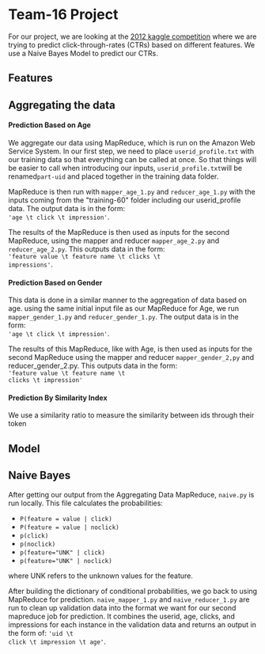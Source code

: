 Team-16 Project
=============

For our project, we are looking at the [2012 kaggle competition](https://www.kddcup2012.org/c/kddcup2012-track2) where we are trying to predict click-through-rates (CTRs) based on different features. We use a Naive Bayes Model to predict our CTRs.


Features
-------------
## Aggregating the data
#### Prediction Based on Age


We aggregate our data using MapReduce, which is run on the Amazon Web Service System. In our first step, we need to place <code>userid_profile.txt</code> with our training data so that everything can be called at once. So that things will be easier to call when introducing our inputs, <code>userid_profile.txt</code>will be renamed<code>part-uid</code> and placed together in the training data folder.

MapReduce is then run with <code>mapper_age_1.py</code> and <code>reducer_age_1.py</code> with the inputs coming from the "training-60" folder including our userid_profile data. The output data is in the form:<br>
    <code>'age \t click \t impression'</code>.

The results of the MapReduce is then used as inputs for the second MapReduce, using the mapper and reducer <code>mapper_age_2.py</code> and <code>reducer_age_2.py</code>. This outputs data in the form:<br>
    <code>'feature value \t feature name \t clicks \t impressions'</code>.


#### Prediction Based on Gender

This data is done in a similar manner to the aggregation of data based on age. using the same initial input file as our MapReduce for Age, we run <code>mapper_gender_1.py</code> and <code>reducer_gender_1.py</code>. The output data is in the form: <br>
    <code>'age \t click \t impression'</code>.

The results of this MapReduce, like with Age, is then used as inputs for the second MapReduce using the mapper and reducer <code>mapper_gender_2,py</code> and reducer_gender_2.py</code>. This outputs data in the form:<br>
    <code>'feature value \t feature name \t clicks \t impression'</code>

#### Prediction By Similarity Index

We use a similarity ratio to measure the similarity between ids through their token



Model
-------------
## Naive Bayes

After getting our output from the Aggregating Data MapReduce, <code>naive.py</code> is run locally. This file calculates the probabilities:
<ul>
    <li><code>P(feature = value | click)</code></li>
    <li><code>P(feature = value | noclick)</code></li>
    <li><code>p(click)</code></li>
    <li><code>p(noclick)</code></li>
    <li><code>p(feature="UNK" | click)</code></li>
    <li><code>p(feature="UNK" | noclick)</code></li>
</ul>
where UNK refers to the unknown values for the feature.

After building the dictionary of conditional probabilities, we go back to using MapReduce for prediction. <code>naive_mapper_1.py</code> and <code>naive_reducer_1.py</code> are run to clean up validation data into the format we want for our second mapreduce job for prediction. It combines the userid, age, clicks, and impressions for each instance in the validation data and returns an output in the form of: <code>'uid \t click \t impression \t age'</code>.

